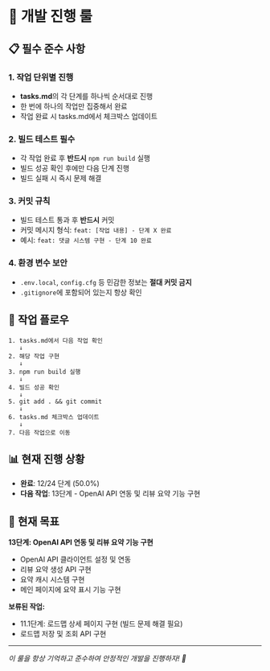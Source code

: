 # 🚀 개발 진행 룰

## 📋 필수 준수 사항

### 1. 작업 단위별 진행
- **tasks.md**의 각 단계를 하나씩 순서대로 진행
- 한 번에 하나의 작업만 집중해서 완료
- 작업 완료 시 tasks.md에서 체크박스 업데이트

### 2. 빌드 테스트 필수
- 각 작업 완료 후 **반드시** `npm run build` 실행
- 빌드 성공 확인 후에만 다음 단계 진행
- 빌드 실패 시 즉시 문제 해결

### 3. 커밋 규칙
- 빌드 테스트 통과 후 **반드시** 커밋
- 커밋 메시지 형식: `feat: [작업 내용] - 단계 X 완료`
- 예시: `feat: 댓글 시스템 구현 - 단계 10 완료`

### 4. 환경 변수 보안
- `.env.local`, `config.cfg` 등 민감한 정보는 **절대 커밋 금지**
- `.gitignore`에 포함되어 있는지 항상 확인

## 🔄 작업 플로우

```
1. tasks.md에서 다음 작업 확인
   ↓
2. 해당 작업 구현
   ↓
3. npm run build 실행
   ↓
4. 빌드 성공 확인
   ↓
5. git add . && git commit
   ↓
6. tasks.md 체크박스 업데이트
   ↓
7. 다음 작업으로 이동
```

## 📊 현재 진행 상황
- **완료**: 12/24 단계 (50.0%)
- **다음 작업**: 13단계 - OpenAI API 연동 및 리뷰 요약 기능 구현

## 🎯 현재 목표
**13단계: OpenAI API 연동 및 리뷰 요약 기능 구현**
- OpenAI API 클라이언트 설정 및 연동
- 리뷰 요약 생성 API 구현
- 요약 캐시 시스템 구현
- 메인 페이지에 요약 표시 기능 구현

**보류된 작업:**
- 11.1단계: 로드맵 상세 페이지 구현 (빌드 문제 해결 필요)
- 로드맵 저장 및 조회 API 구현

---
*이 룰을 항상 기억하고 준수하여 안정적인 개발을 진행하자! 🚀*